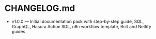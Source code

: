 # CHANGELOG.md
- v1.0.0 — Initial documentation pack with step-by-step guide, SQL, GraphQL, Hasura Action SDL, n8n workflow template, Bolt and Netlify guides.
